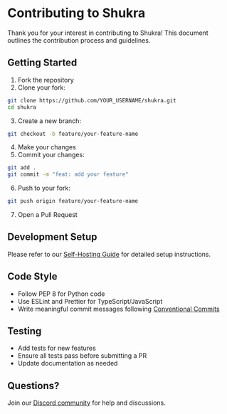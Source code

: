 # Contributing to Shukra

Thank you for your interest in contributing to Shukra! This document outlines the contribution process and guidelines.

## Getting Started

1. Fork the repository
2. Clone your fork:

```bash
git clone https://github.com/YOUR_USERNAME/shukra.git
cd shukra
```

3. Create a new branch:

```bash
git checkout -b feature/your-feature-name
```

4. Make your changes
5. Commit your changes:

```bash
git add .
git commit -m "feat: add your feature"
```

6. Push to your fork:

```bash
git push origin feature/your-feature-name
```

7. Open a Pull Request

## Development Setup

Please refer to our [Self-Hosting Guide](./docs/SELF-HOSTING.md) for detailed setup instructions.

## Code Style

- Follow PEP 8 for Python code
- Use ESLint and Prettier for TypeScript/JavaScript
- Write meaningful commit messages following [Conventional Commits](https://www.conventionalcommits.org/)

## Testing

- Add tests for new features
- Ensure all tests pass before submitting a PR
- Update documentation as needed

## Questions?

Join our [Discord community](https://discord.gg/kortixai) for help and discussions.
